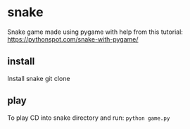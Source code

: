 # snake
Snake game made using pygame with help from this tutorial: https://pythonspot.com/snake-with-pygame/

## install
Install snake
git clone 

## play
To play CD into snake directory and run: `python game.py`
